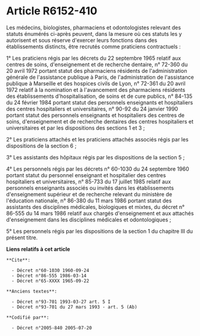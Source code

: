 # Article R6152-410

Les médecins, biologistes, pharmaciens et odontologistes relevant des statuts énumérés ci-après peuvent, dans la mesure où
ces statuts les y autorisent et sous réserve d'exercer leurs fonctions dans des établissements distincts, être recrutés comme
praticiens contractuels :

1° Les praticiens régis par les décrets du 22 septembre 1965 relatif aux centres de soins, d'enseignement et de recherche
dentaire, n° 72-360 du 20 avril 1972 portant statut des pharmaciens résidents de l'administration générale de l'assistance
publique à Paris, de l'administration de l'assistance publique à Marseille et des hospices civils de Lyon, n° 72-361 du 20
avril 1972 relatif à la nomination et à l'avancement des pharmaciens résidents des établissements d'hospitalisation, de soins
et de cure publics, n° 84-135 du 24 février 1984 portant statut des personnels enseignants et hospitaliers des centres
hospitaliers et universitaires, n° 90-92 du 24 janvier 1990 portant statut des personnels enseignants et hospitaliers des
centres de soins, d'enseignement et de recherche dentaires des centres hospitaliers et universitaires et par les dispositions
des sections 1 et 3 ;

2° Les praticiens attachés et les praticiens attachés associés régis par les dispositions de la section 6 ;

3° Les assistants des hôpitaux régis par les dispositions de la section 5 ;

4° Les personnels régis par les décrets n° 60-1030 du 24 septembre 1960 portant statut du personnel enseignant et hospitalier
des centres hospitaliers et universitaires, n° 85-733 du 17 juillet 1985 relatif aux personnels enseignants associés ou
invités dans les établissements d'enseignement supérieur et de recherche relevant du ministère de l'éducation nationale, n°
86-380 du 11 mars 1986 portant statut des assistants des disciplines médicales, biologiques et mixtes, du décret n° 86-555 du
14 mars 1986 relatif aux chargés d'enseignement et aux attachés d'enseignement dans les disciplines médicales et
odontologiques ;

5° Les personnels régis par les dispositions de la section 1 du chapitre III du présent titre.

**Liens relatifs à cet article**

	**Cite**:

	  - Décret n°60-1030 1960-09-24
	  - Décret n°86-555 1986-03-14
	  - Décret n°65-XXXX 1965-09-22

	**Anciens textes**:

	  - Décret n°93-701 1993-03-27 art. 5 I
	  - Décret n°93-701 du 27 mars 1993 - art. 5 (Ab)

	**Codifié par**:

	  - Décret n°2005-840 2005-07-20
